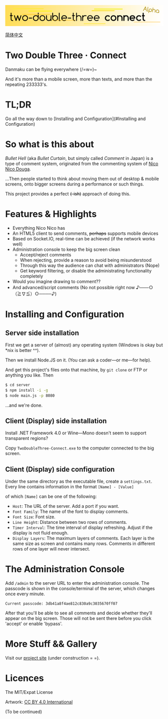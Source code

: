 ![banner](banner.png)

[简体中文](README.md)

Two Double Three · Connect
==========================

Danmaku can be flying everywhere (/=w=)~

And it's more than a mobile screen, more than texts, and more than the repeating 233333's.


TL;DR
=====

Go all the way down to [Installing and Configuration](#Installing and Configuration)

So what is this about
=====================

*Bullet Hell* (aka *Bullet Curtain*, but simply called *Comment* in Japan)
is a type of comment system, originated from the commenting system
of [Nico Nico Douga](https://en.wikipedia.org/wiki/Niconico).

…Then people started to think about moving them out of desktop & mobile
screens, onto bigger screens during a performance or such things.

This project provides a perfect ~~(-ish)~~ approach of doing this.

Features & Highlights
=====================

* Everything Nico Nico has
* An HTML5 client to send comments, ~~perhaps~~ supports mobile devices
* Based on Socket.IO, real-time can be achieved (if the network works well)
* Administration console to keep the big screen clean
  * Accept/reject comments
  * When rejecting, provide a reason to avoid being misunderstood
  * Through this way the audience can chat with administrators (Nope)
  * Get keyword filtering, or disable the administrating functionality completely
* Would you imagine drawing to comment??
* And advanced/script comments (No not possible right now ♪───Ｏ（≧∇≦）Ｏ────♪)

Installing and Configuration
============================

Server side installation
------------------------

First we get a server of (almost) any operating system (Windows is okay but *nix is better ^^).

Then we install Node.JS on it. (You can ask a coder—or me—for help).

And get this project's files onto that machine, by `git clone` or FTP or anything you like. Then

```bash
$ cd server
$ npm install -i -g
$ node main.js -p 8080
``` 
…and we're done.

Client (Display) side installation
----------------------------------

Install .NET Framework 4.0 or Wine—Mono doesn't seem to support transparent regions?

Copy `TwoDoubleThree-Connect.exe` to the computer connected to the big screen.

Client (Display) side configuration
-----------------------------------

Under the same directory as the executable file, create a `settings.txt`.
Every line contains information in the format `[Name] - [Value]`

of which `[Name]` can be one of the following:

* `Host`: The URL of the server. Add a port if you want.
* `Font Family`: The name of the font to display comments.
* `Font Size`: Font size.
* `Line Height`: Distance between two rows of comments.
* `Timer Interval`: The time interval of display refreshing. Adjust if the display is not fluid enough.
* `Display Layers`: The maximum layers of comments. Each layer is the same size as screen and contains
  many rows. Comments in different rows of one layer will never intersect.

The Administration Console
==========================

Add `/admin` to the server URL to enter the administration console.
The passcode is shown in the console/terminal of the server, which changes once every minute.

```
Current passcode: 3db41a8f4ae812c830a9c3035670ff07
```

After that you'll be able to see all comments and decide whether they'll appear on the big screen.
Those will not be sent there before you click 'accept' or enable 'bypass'.

More Stuff && Gallery
=====================

Visit our [project site](#) (under construction = =).

Licences
========

The MIT/Expat License

Artwork: [CC BY 4.0 International](http://creativecommons.org/licenses/by/4.0/)

(To be continued)
